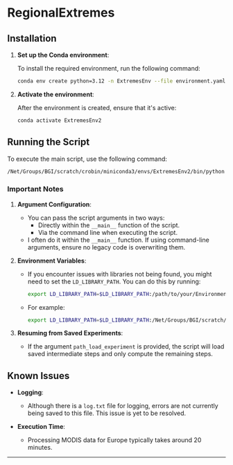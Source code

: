 
# RegionalExtremes

## Installation

1. **Set up the Conda environment**:

   To install the required environment, run the following command:

   ```bash
   conda env create python=3.12 -n ExtremesEnv --file environment.yaml
   ```

2. **Activate the environment**:

   After the environment is created, ensure that it's active:

   ```bash
   conda activate ExtremesEnv2
   ```

## Running the Script

To execute the main script, use the following command:

```bash
/Net/Groups/BGI/scratch/crobin/miniconda3/envs/ExtremesEnv2/bin/python /Net/Groups/BGI/scratch/crobin/PythonProjects/ExtremesProject/RegionalExtremesPackage/regional_extremes.py
```

### Important Notes

1. **Argument Configuration**:
   - You can pass the script arguments in two ways:
     - Directly within the `__main__` function of the script.
     - Via the command line when executing the script.
   - I often do it within the `__main__` function. If using command-line arguments, ensure no legacy code is overwriting them.

2. **Environment Variables**:
   - If you encounter issues with libraries not being found, you might need to set the `LD_LIBRARY_PATH`. You can do this by running:
   
     ```bash
     export LD_LIBRARY_PATH=$LD_LIBRARY_PATH:/path/to/your/Environment/lib
     ```

   - For example:

     ```bash
     export LD_LIBRARY_PATH=$LD_LIBRARY_PATH:/Net/Groups/BGI/scratch/crobin/miniconda3/envs/ExtremesEnv2/lib
     ```

3. **Resuming from Saved Experiments**:
   - If the argument `path_load_experiment` is provided, the script will load saved intermediate steps and only compute the remaining steps.

## Known Issues

- **Logging**: 
   - Although there is a `log.txt` file for logging, errors are not currently being saved to this file. This issue is yet to be resolved.
  
- **Execution Time**:
   - Processing MODIS data for Europe typically takes around 20 minutes.

---


